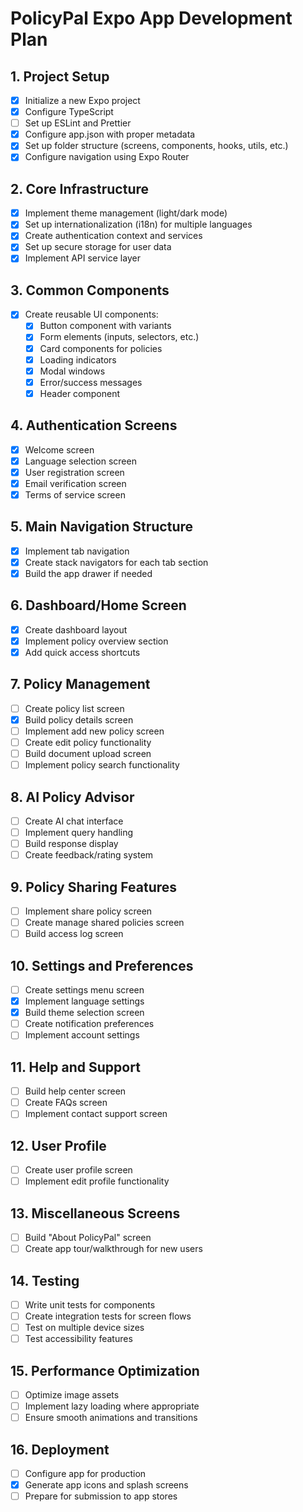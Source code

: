 # PolicyPal Expo App Development Plan

## 1. Project Setup
- [x] Initialize a new Expo project
- [x] Configure TypeScript
- [ ] Set up ESLint and Prettier
- [x] Configure app.json with proper metadata
- [x] Set up folder structure (screens, components, hooks, utils, etc.)
- [x] Configure navigation using Expo Router

## 2. Core Infrastructure
- [x] Implement theme management (light/dark mode)
- [x] Set up internationalization (i18n) for multiple languages
- [x] Create authentication context and services
- [x] Set up secure storage for user data
- [x] Implement API service layer

## 3. Common Components
- [x] Create reusable UI components:
  - [x] Button component with variants
  - [x] Form elements (inputs, selectors, etc.)
  - [x] Card components for policies
  - [x] Loading indicators
  - [x] Modal windows
  - [x] Error/success messages
  - [x] Header component

## 4. Authentication Screens
- [x] Welcome screen
- [x] Language selection screen
- [x] User registration screen
- [x] Email verification screen
- [x] Terms of service screen

## 5. Main Navigation Structure
- [x] Implement tab navigation
- [x] Create stack navigators for each tab section
- [x] Build the app drawer if needed

## 6. Dashboard/Home Screen
- [x] Create dashboard layout
- [x] Implement policy overview section
- [x] Add quick access shortcuts

## 7. Policy Management
- [ ] Create policy list screen
- [x] Build policy details screen
- [ ] Implement add new policy screen
- [ ] Create edit policy functionality
- [ ] Build document upload screen
- [ ] Implement policy search functionality

## 8. AI Policy Advisor
- [ ] Create AI chat interface
- [ ] Implement query handling
- [ ] Build response display
- [ ] Create feedback/rating system

## 9. Policy Sharing Features
- [ ] Implement share policy screen
- [ ] Create manage shared policies screen
- [ ] Build access log screen

## 10. Settings and Preferences
- [ ] Create settings menu screen
- [x] Implement language settings
- [x] Build theme selection screen
- [ ] Create notification preferences
- [ ] Implement account settings

## 11. Help and Support
- [ ] Build help center screen
- [ ] Create FAQs screen
- [ ] Implement contact support screen

## 12. User Profile
- [ ] Create user profile screen
- [ ] Implement edit profile functionality

## 13. Miscellaneous Screens
- [ ] Build "About PolicyPal" screen
- [ ] Create app tour/walkthrough for new users

## 14. Testing
- [ ] Write unit tests for components
- [ ] Create integration tests for screen flows
- [ ] Test on multiple device sizes
- [ ] Test accessibility features

## 15. Performance Optimization
- [ ] Optimize image assets
- [ ] Implement lazy loading where appropriate
- [ ] Ensure smooth animations and transitions

## 16. Deployment
- [ ] Configure app for production
- [x] Generate app icons and splash screens
- [ ] Prepare for submission to app stores 
